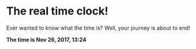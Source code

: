 # The real time clock!

Ever wanted to know what the time is? Well, your journey is about to end!

**The time is Nov 26, 2017, 13:24**